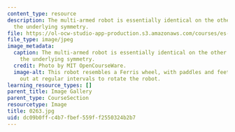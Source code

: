 ```yaml
---
content_type: resource
description: The multi-armed robot is essentially identical on the other side; note
  the underlying symmetry.
file: https://ol-ocw-studio-app-production.s3.amazonaws.com/courses/es-293-lego-robotics-spring-2007/dc09b0ffc4b7fbef559ff2550324b2b7_0264.jpg
file_type: image/jpeg
image_metadata:
  caption: The multi-armed robot is essentially identical on the other side; note
    the underlying symmetry.
  credit: Photo by MIT OpenCourseWare.
  image-alt: This robot resembles a Ferris wheel, with paddles and feet extending
    out at regular intervals to rotate the robot.
learning_resource_types: []
parent_title: Image Gallery
parent_type: CourseSection
resourcetype: Image
title: 0263.jpg
uid: dc09b0ff-c4b7-fbef-559f-f2550324b2b7
---
```

